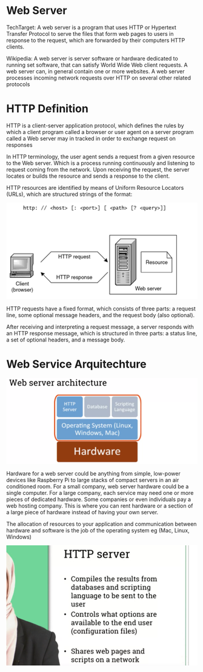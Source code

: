 # Web Server

TechTarget: A web server is  a program that uses HTTP or Hypertext Transfer Protocol to serve the files that form web pages to users in response to the request, which are forwarded by their computers HTTP clients.

Wikipedia: A web server is server software or hardware dedicated to running set software, that can satisfy World Wide Web client requests. A web server can, in general contain one or more websites. A web server processes incoming network requests over HTTP on several other related protocols

# HTTP Definition

HTTP is a client-server application protocol, which defines the rules by which a client program called a browser or user agent on a server program called a Web server may in tracked in order to exchange request on responses

In HTTP terminology, the user agent sends a request from a given resource to the Web server. Which is a process running continuously and listening to request coming from the network. Upon receiving the request, the server locates or builds the resource and sends a response to the client.

HTTP resources are identified by means of Uniform Resource Locators (URLs), which are structured strings of the format:

![](/Databases&Networking/assets/6.png)

HTTP requests have a fixed format, which consists of three parts: a request line, some optional message headers, and the request body (also optional).

After receiving and interpreting a request message, a server responds with an HTTP response message, which is structured in three parts: a status line, a set of optional headers, and a message body.

# Web Service Arquitechture 

![](/Databases&Networking/assets/7.png)

Hardware for a web server could be anything from simple, low-power devices like Raspberry Pi to large stacks of compact servers in an air conditioned room. For a small company, web server hardware could be a single computer. For a large company, each service may need one or more pieces of dedicated hardware. Some companies or even individuals pay a web hosting company. This is where you can rent hardware or a section of a large piece of hardware instead of having your own server.

The allocation of resources to your application and communication between hardware and software is the job of the operating system eg (Mac, Linux, Windows)

![](/Databases&Networking/assets/8.png)


